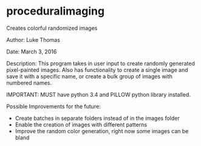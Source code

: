 # proceduralimaging
Creates colorful randomized images


Author: Luke Thomas

Date: March 3, 2016

Description: This program takes in user input to create randomly generated
pixel-painted images. Also has functionality to create a single image and
save it with a specific name, or create a bulk group of images with numbered
names.

IMPORTANT: MUST have python 3.4 and PILLOW python library installed.

Possible Improvements for the future:
- Create batches in separate folders instead of in the images folder
- Enable the creation of images with different patterns
- Improve the random color generation, right now some images can be bland

